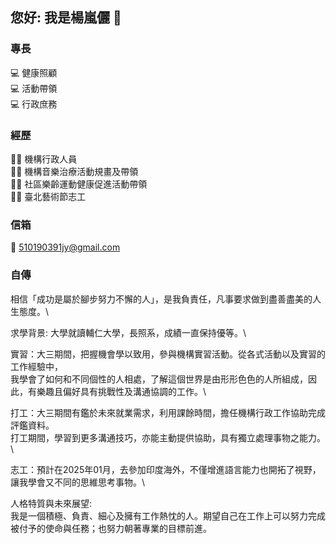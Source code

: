 ## 您好: 我是楊嵐儷 👋

### 專長
💻 健康照顧 \
💻 活動帶領 \
💻 行政庶務 

### 經歷
👩‍⚕️ 機構行政人員 \
👩‍⚕️ 機構音樂治療活動規畫及帶領 \
👩‍⚕️ 社區樂齡運動健康促進活動帶領 \
👩‍⚕️ 臺北藝術節志工 

### 信箱
📧 510190391jy@gmail.com

### 自傳

相信「成功是屬於腳步努力不懈的人」，是我負責任，凡事要求做到盡善盡美的人生態度。\

求學背景:
大學就讀輔仁大學，長照系，成績一直保持優等。\

實習：大三期間，把握機會學以致用，參與機構實習活動。從各式活動以及實習的工作經驗中，\
     我學會了如何和不同個性的人相處，了解這個世界是由形形色色的人所組成，因此，有樂趣且偏好具有挑戰性及溝通協調的工作。\
      
打工：大三期間有鑑於未來就業需求，利用課餘時間，擔任機構行政工作協助完成評鑑資料。\
     打工期間，學習到更多溝通技巧，亦能主動提供協助，具有獨立處理事物之能力。\
     
志工：預計在2025年01月，去參加印度海外，不僅增進語言能力也開拓了視野，讓我學會又不同的思維思考事物。\

人格特質與未來展望:\
     我是一個積極、負責、細心及擁有工作熱忱的人。期望自己在工作上可以努力完成被付予的使命與任務；也努力朝著專業的目標前進。
